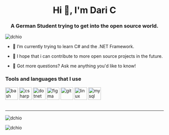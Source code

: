 <h1 align="center">Hi 👋, I'm Dari C</h1>
<h3 align="center">A German Student trying to get into the open source world.</h3>

<p align="left"> <img src="https://komarev.com/ghpvc/?username=dchio" alt="dchio" /> </p>

- 🌱 I’m currently trying to learn C# and the .NET Framework.

- 🔭 I hope that i can contribute to more open source projects in the future.

- 💬 Got more questions? Ask me anything you'd like to know!

### Tools and languages that I use

<p align="left"><img src="https://www.vectorlogo.zone/logos/gnu_bash/gnu_bash-icon.svg" alt="bash" width="40" height="40"/> <img src="https://devicons.github.io/devicon/devicon.git/icons/csharp/csharp-original.svg" alt="csharp" width="40" height="40"/> 
<img src="https://devicons.github.io/devicon/devicon.git/icons/dot-net/dot-net-original-wordmark.svg" alt="dotnet" width="40" height="40"/> 
<img src="https://www.vectorlogo.zone/logos/figma/figma-icon.svg" alt="figma" width="40" height="40"/> 
<img src="https://www.vectorlogo.zone/logos/git-scm/git-scm-icon.svg" alt="git" width="40" height="40"/> 
<img src="https://devicons.github.io/devicon/devicon.git/icons/linux/linux-original.svg" alt="linux" width="40" height="40"/> 
<img src="https://devicons.github.io/devicon/devicon.git/icons/mysql/mysql-original-wordmark.svg" alt="mysql" width="40" height="40"/>

<br />
<br />

---

</p ><img align="center" src="https://github-readme-stats.vercel.app/api?username=dchio&show_icons=true" alt="dchio" />
</p ><img align="center" src="https://github-readme-stats.vercel.app/api/top-langs/?username=dchio&hide_langs_below=1&show_icons=true" alt="dchio" />
